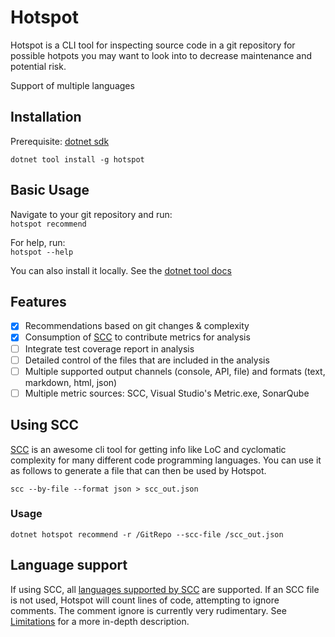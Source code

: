 # Hotspot

Hotspot is a CLI tool for inspecting source code in a git repository for possible hotpots you may want to look into to decrease maintenance and potential risk.  

Support of multiple languages

## Installation

Prerequisite: [dotnet sdk](https://dotnet.microsoft.com/download)

`dotnet tool install -g hotspot`

## Basic Usage

Navigate to your git repository and run:  
`hotspot recommend`

For help, run:  
`hotspot --help`

You can also install it locally. See the [dotnet tool docs](https://docs.microsoft.com/en-us/dotnet/core/tools/dotnet-tool-install)

## Features

- [x] Recommendations based on git changes & complexity
- [x] Consumption of [SCC](https://github.com/boyter/scc) to contribute metrics for analysis
- [ ] Integrate test coverage report in analysis
- [ ] Detailed control of the files that are included in the analysis
- [ ] Multiple supported output channels (console, API, file) and formats (text, markdown, html, json)
- [ ] Multiple metric sources: SCC, Visual Studio's Metric.exe, SonarQube

## Using SCC

[SCC](https://github.com/boyter/scc) is an awesome cli tool for getting info like LoC and cyclomatic complexity for many different code programming languages.
You can use it as follows to generate a file that can then be used by Hotspot.

`scc --by-file --format json > scc_out.json`
### Usage

`dotnet hotspot recommend -r /GitRepo --scc-file /scc_out.json`
## Language support

If using SCC, all [languages supported by SCC](https://github.com/boyter/scc/blob/master/LANGUAGES.md) are supported. If an SCC file is not used, Hotspot will count lines of code, attempting to ignore comments. The comment ignore is currently very rudimentary. See [Limitations](/limitations.html) for a more in-depth description.


